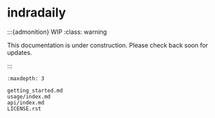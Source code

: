 # indradaily


:::{admonition} WIP
:class: warning

This documentation is under construction. Please check back soon for updates.

:::

```{toctree}
:maxdepth: 3

getting_started.md
usage/index.md
api/index.md
LICENSE.rst
``` 